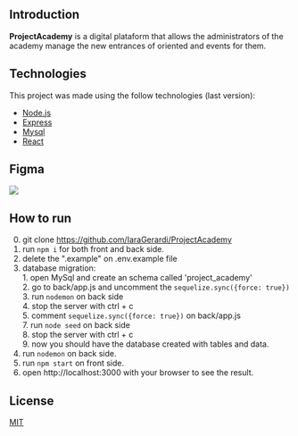 ## Introduction 
**ProjectAcademy** is a digital plataform that allows the administrators of the academy manage the new entrances of oriented and events for them.

## Technologies
This project was made using the follow technologies (last version):
<ul>
  <li><a href="https://nodejs.org/en/">Node.js</a></li>
  <li><a href="https://expressjs.com/">Express</a></li>
  <li><a href="https://github.com/mysqljs/mysql">Mysql</a></li>
  <li><a href="https://es.reactjs.org/">React</a></li>
</ul>

## Figma
<a href="https://www.figma.com/file/6E2y1DRnrVNWMBShL2r8KQ/V_camp-Proyecto?node-id=2%3A7968">
    <img src="https://img.shields.io/badge/AcessFigmaWeb-black?style=flat-square&logo=figma&logoColor=red"/>
</a>

## How to run
  0. git clone https://github.com/IaraGerardi/ProjectAcademy
  1. run ```npm i``` for both front and back side. 
  3. delete the ".example" on .env.example file
  4. database migration: <br>
    1. open MySql and create an schema called 'project_academy'<br>
    2. go to back/app.js and uncomment the ```sequelize.sync({force: true})```<br>
    3. run ```nodemon``` on back side<br>
    4. stop the server with ctrl + c<br>
    5. comment ```sequelize.sync({force: true})``` on back/app.js<br>
    7. run ```node seed``` on back side<br>
    8. stop the server with ctrl + c<br>
    9. now you should have the database created with tables and data.<br>
  5. run ```nodemon``` on back side.
  6. run ```npm start``` on front side.
  7. open http://localhost:3000 with your browser to see the result. 

## License
[MIT](https://choosealicense.com/licenses/mit/)

